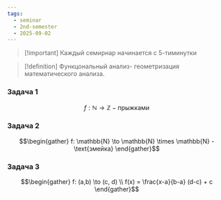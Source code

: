 ```yaml
---
tags:
  - seminar
  - 2nd-semester
  - 2025-09-02
---
```



> [!important] Каждый семирнар начинается с 5-тиминутки
> 

> [!definition] Функцональный анализ- геометризация математического анализа.

### Задача 1

$$f: \mathbb{N} \to \mathbb{Z} - \text{прыжками}$$

### Задача 2

$$\begin{gather}
f: \mathbb{N} \to \mathbb{N} \times \mathbb{N} - \text{змейка}
\end{gather}$$

### Задача 3

$$\begin{gather}
f: (a,b) \to (c, d) \\
f(x) = \frac{x-a}{b-a} (d-c) + c
\end{gather}$$